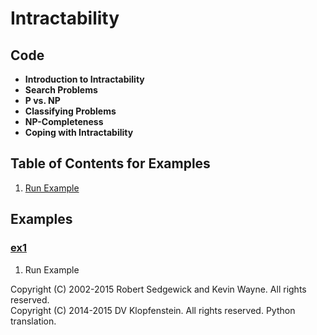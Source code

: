 # Intractability

## Code
  * **Introduction to Intractability**
  * **Search Problems**
  * **P vs. NP**
  * **Classifying Problems**
  * **NP-Completeness**
  * **Coping with Intractability**

## Table of Contents for Examples
  1. [Run Example](#ex1)

## Examples 
### [ex1](#table-of-contents-for-examples)
1. Run Example

Copyright (C) 2002-2015 Robert Sedgewick and Kevin Wayne.  All rights reserved.    
Copyright (C) 2014-2015 DV Klopfenstein. All rights reserved. Python translation.
